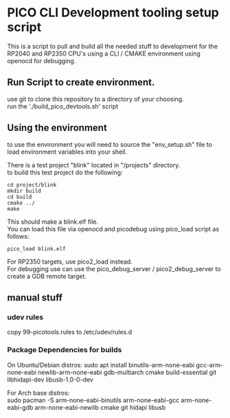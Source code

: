 # PICO CLI Development tooling setup script

This is a script to pull and build all the needed stuff to development for the RP2040 and RP2350 CPU's using a CLI / CMAKE environment using openocd for debugging.


## Run Script to create environment.
use git to clone this repository to a directory of your choosing.   
run the './build_pico_devtools.sh' script   

## Using the environment
to use the environment you will need to source the "env_setup.sh" file to load environment variables into your shell.    

There is a test project "blink" located in "/projects" directory.   
to build this test project do the following:   
```
cd project/blink
mkdir build
cd build
cmake ../
make
```
This should make a blink.elf file.   
You can load this file via openocd and picodebug using pico_load script as follows:   
```
pico_load blink.elf
```
For RP2350 targets, use pico2_load instead.  
For debugging use can use the pico_debug_server / pico2_debug_server to create a GDB remote target.


## manual stuff

### udev rules
copy 99-picotools.rules to /etc/udev/rules.d  

### Package Dependencies for builds

On Ubuntu/Debian distros:
  sudo apt install binutils-arm-none-eabi gcc-arm-none-eabi newlib-arm-none-eabi gdb-multiarch cmake build-essential git libhidapi-dev libusb-1.0-0-dev
  
For Arch base distros:    
  sudo pacman -S arm-none-eabi-binutils arm-none-eabi-gcc arm-none-eabi-gdb arm-none-eabi-newlib cmake git hidapi libusb

